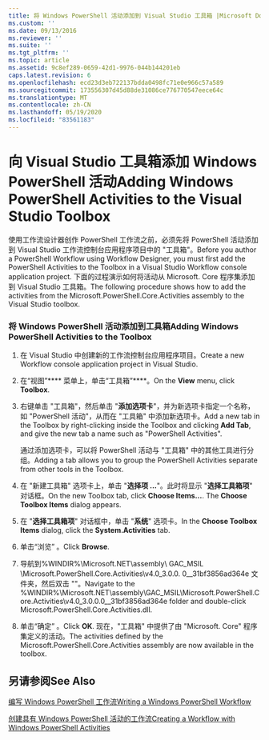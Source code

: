 ```yaml
---
title: 将 Windows PowerShell 活动添加到 Visual Studio 工具箱 |Microsoft Docs
ms.custom: ''
ms.date: 09/13/2016
ms.reviewer: ''
ms.suite: ''
ms.tgt_pltfrm: ''
ms.topic: article
ms.assetid: 9c8ef289-0659-42d1-9976-044b144201eb
caps.latest.revision: 6
ms.openlocfilehash: ecd23d3eb722137bdda0498fc71e0e966c57a589
ms.sourcegitcommit: 173556307d45d88de31086ce776770547eece64c
ms.translationtype: MT
ms.contentlocale: zh-CN
ms.lasthandoff: 05/19/2020
ms.locfileid: "83561183"
---
```

# <a name="adding-windows-powershell-activities-to-the-visual-studio-toolbox"></a><span data-ttu-id="0575b-102">向 Visual Studio 工具箱添加 Windows PowerShell 活动</span><span class="sxs-lookup"><span data-stu-id="0575b-102">Adding Windows PowerShell Activities to the Visual Studio Toolbox</span></span>

<span data-ttu-id="0575b-103">使用工作流设计器创作 PowerShell 工作流之前，必须先将 PowerShell 活动添加到 Visual Studio 工作流控制台应用程序项目中的 "工具箱"。</span><span class="sxs-lookup"><span data-stu-id="0575b-103">Before you author a PowerShell Workflow using Workflow Designer, you must first add the PowerShell Activities to the Toolbox in a Visual Studio Workflow console application project.</span></span> <span data-ttu-id="0575b-104">下面的过程演示如何将活动从 Microsoft. Core 程序集添加到 Visual Studio 工具箱。</span><span class="sxs-lookup"><span data-stu-id="0575b-104">The following procedure shows how to add the activities from the Microsoft.PowerShell.Core.Activities assembly to the Visual Studio toolbox.</span></span>

### <a name="adding-windows-powershell-activities-to-the-toolbox"></a><span data-ttu-id="0575b-105">将 Windows PowerShell 活动添加到工具箱</span><span class="sxs-lookup"><span data-stu-id="0575b-105">Adding Windows PowerShell Activities to the Toolbox</span></span>

1. <span data-ttu-id="0575b-106">在 Visual Studio 中创建新的工作流控制台应用程序项目。</span><span class="sxs-lookup"><span data-stu-id="0575b-106">Create a new Workflow console application project in Visual Studio.</span></span>

2. <span data-ttu-id="0575b-107">在“视图”\*\*\*\* 菜单上，单击“工具箱”\*\*\*\*。</span><span class="sxs-lookup"><span data-stu-id="0575b-107">On the **View** menu, click **Toolbox**.</span></span>

3. <span data-ttu-id="0575b-108">右键单击 "工具箱"，然后单击 "**添加选项卡**"，并为新选项卡指定一个名称，如 "PowerShell 活动"，从而在 "工具箱" 中添加新选项卡。</span><span class="sxs-lookup"><span data-stu-id="0575b-108">Add a new tab in the Toolbox by right-clicking inside the Toolbox and clicking **Add Tab**, and give the new tab a name such as "PowerShell Activities".</span></span>

   <span data-ttu-id="0575b-109">通过添加选项卡，可以将 PowerShell 活动与 "工具箱" 中的其他工具进行分组。</span><span class="sxs-lookup"><span data-stu-id="0575b-109">Adding a tab allows you to group the PowerShell Activities separate from other tools in the Toolbox.</span></span>

4. <span data-ttu-id="0575b-110">在 "新建工具箱" 选项卡上，单击 "**选择项 ...**"。此时将显示 "**选择工具箱项**" 对话框。</span><span class="sxs-lookup"><span data-stu-id="0575b-110">On the new Toolbox tab, click **Choose Items...**. The **Choose Toolbox Items** dialog appears.</span></span>

5. <span data-ttu-id="0575b-111">在 "**选择工具箱项**" 对话框中，单击 "**系统**" 选项卡。</span><span class="sxs-lookup"><span data-stu-id="0575b-111">In the **Choose Toolbox Items** dialog, click the **System.Activities** tab.</span></span>

6. <span data-ttu-id="0575b-112">单击“浏览”  。</span><span class="sxs-lookup"><span data-stu-id="0575b-112">Click **Browse**.</span></span>

7. <span data-ttu-id="0575b-113">导航到%WINDIR%\Microsoft.NET\assembly\ GAC_MSIL \Microsoft.PowerShell.Core.Activities\v4.0_3.0.0. 0__31bf3856ad364e 文件夹，然后双击 ""。</span><span class="sxs-lookup"><span data-stu-id="0575b-113">Navigate to the %WINDIR%\Microsoft.NET\assembly\GAC_MSIL\Microsoft.PowerShell.Core.Activities\v4.0_3.0.0.0__31bf3856ad364e folder and double-click Microsoft.PowerShell.Core.Activities.dll.</span></span>

8. <span data-ttu-id="0575b-114">单击“确定” 。</span><span class="sxs-lookup"><span data-stu-id="0575b-114">Click **OK**.</span></span> <span data-ttu-id="0575b-115">现在，"工具箱" 中提供了由 "Microsoft. Core" 程序集定义的活动。</span><span class="sxs-lookup"><span data-stu-id="0575b-115">The activities defined by the Microsoft.PowerShell.Core.Activities assembly are now available in the toolbox.</span></span>

## <a name="see-also"></a><span data-ttu-id="0575b-116">另请参阅</span><span class="sxs-lookup"><span data-stu-id="0575b-116">See Also</span></span>

[<span data-ttu-id="0575b-117">编写 Windows PowerShell 工作流</span><span class="sxs-lookup"><span data-stu-id="0575b-117">Writing a Windows PowerShell Workflow</span></span>](./writing-a-windows-powershell-workflow.md)

[<span data-ttu-id="0575b-118">创建具有 Windows PowerShell 活动的工作流</span><span class="sxs-lookup"><span data-stu-id="0575b-118">Creating a Workflow with Windows PowerShell Activities</span></span>](./creating-a-workflow-with-windows-powershell-activities.md)
